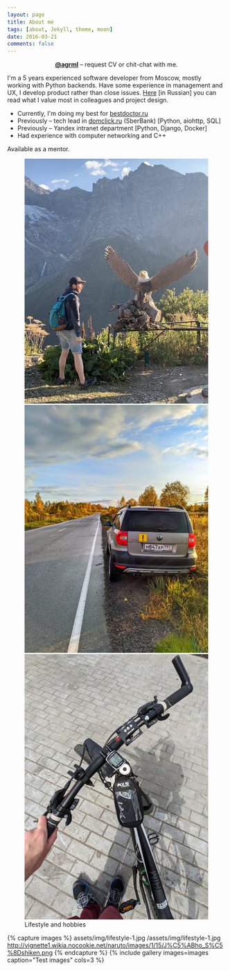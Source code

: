 ```yaml
---
layout: page
title: About me
tags: [about, Jekyll, theme, moon]
date: 2016-03-21
comments: false
---
```


<center><a href="https://t.me/agrml"><b>@agrml</b></a> – request CV or chit-chat with me.</center>


I'm a 5 years experienced software developer from Moscow, mostly working with Python backends. Have some experience in management and UX, I develop product rather than close issues. [Here](https://agrml.medium.com/%D0%B1%D1%8B%D1%82%D1%8C-%D0%BF%D1%80%D0%BE%D0%B3%D1%80%D0%B0%D0%BC%D0%BC%D0%B8%D1%81%D1%82%D0%BE%D0%BC-dc10d1781661) [in Russian] you can read what I value most in colleagues and project design.
* Currently, I'm doing my best for [bestdoctor.ru](https://bestdoctor.ru)
* Previously – tech lead in [domclick.ru](https://domclick.ru) (SberBank) [Python, aiohttp, SQL] 
* Previously – Yandex intranet department [Python, Django, Docker]
* Had experience with computer networking and C++

Available as a mentor.

<figure class="third">
	<img src="/assets/img/lifestyle-1.jpg">
	<img src="/assets/img/lifestyle-2.jpg">
	<img src="/assets/img/lifestyle-3.jpg">
	<figcaption>Lifestyle and hobbies</figcaption>
</figure>



{% capture images %}
	assets/img/lifestyle-1.jpg
	/assets/img/lifestyle-1.jpg
	http://vignette1.wikia.nocookie.net/naruto/images/1/15/J%C5%ABho_S%C5%8Dshiken.png
{% endcapture %}
{% include gallery images=images caption="Test images" cols=3 %}

